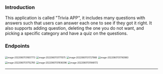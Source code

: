 ### Introduction





This application is called "Trivia APP", it includes many questions with answers such that users can answer each one to see if they got it right. It also supports adding question, deleting the one you do not want, and picking a specific category and have a quiz on the questions.



### Endpoints

<img src="image-20220601131657773.png" alt="image-20220601131657773" style="zoom:50%;" />

<img src="image-20220601131711575.png" alt="image-20220601131711575" style="zoom:50%;" />

<img src="image-20220601131727988.png" alt="image-20220601131727988" style="zoom:50%;" />

<img src="image-20220601131740983.png" alt="image-20220601131740983" style="zoom:50%;" />

<img src="image-20220601131752765.png" alt="image-20220601131752765" style="zoom:50%;" />

<img src="image-20220601131936396.png" alt="image-20220601131936396" style="zoom:50%;" />

<img src="image-20220601131948172.png" alt="image-20220601131948172" style="zoom:50%;" />

****